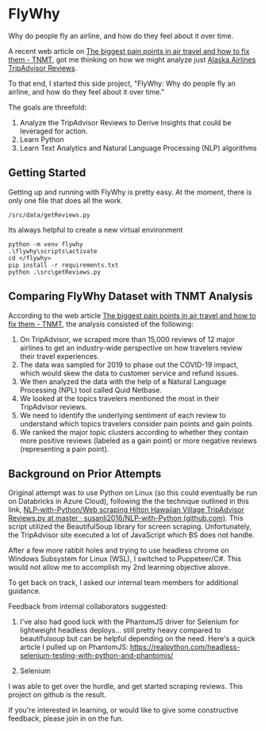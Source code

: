 # FlyWhy
Why do people fly an airline, and how do they feel about it over time.

A recent web article on [The biggest pain points in air travel and how to fix them - TNMT](https://tnmt.com/the-biggest-pain-points-in-air-travel/), got me thinking on how we might analyze just [Alaska Airlines TripAdvisor Reviews](https://www.tripadvisor.com/ShowUserReviews-g1-d8729017-r773099398-Alaska_Airlines-World.html).
		
To that end, I started this side project, "FlyWhy: Why do people fly an airline, and how do they feel about it over time."

The goals are threefold:

  1. Analyze the TripAdvisor Reviews to Derive Insights that could be leveraged for action.
  1. Learn Python
  1. Learn Text Analytics and Natural Language Processing (NLP) algorithms

## Getting Started
Getting up and running with FlyWhy is pretty easy. At the moment, there is only one file that does all the work.
```
/src/data/getReviews.py
```

Its always helpful to create a new virtual environment
```
python -m venv flywhy
.\flywhy\scripts\activate
cd </flywhy>
pip install -r requirements.txt
python .\src\getReviews.py
```
## Comparing FlyWhy Dataset with TNMT Analysis
According to the web article [The biggest pain points in air travel and how to fix them - TNMT](https://tnmt.com/the-biggest-pain-points-in-air-travel/), the analysis consisted of the following:
  1. On TripAdvisor, we scraped more than 15,000 reviews of 12 major airlines to get an industry-wide perspective on how travelers review their travel experiences.
  1. The data was sampled for 2019 to phase out the COVID-19 impact, which would skew the data to customer service and refund issues.
  1. We then analyzed the data with the help of a Natural Language Processing (NPL) tool called Quid Netbase.
  1. We looked at the topics travelers mentioned the most in their TripAdvisor reviews.
  1. We need to identify the underlying sentiment of each review to understand which topics travelers consider pain points and gain points.
  1. We ranked the major topic clusters according to whether they contain more positive reviews (labeled as a gain point) or more negative reviews (representing a pain point).
  
## Background on Prior Attempts			 
Original attempt was to use Python on Linux (so this could eventually be run on Databricks in Azure Cloud), following the the technique outlined in this link, [NLP-with-Python/Web scraping Hilton Hawaiian Village TripAdvisor Reviews.py at master · susanli2016/NLP-with-Python (github.com)](https://github.com/susanli2016/NLP-with-Python/blob/master/Web%20scraping%20Hilton%20Hawaiian%20Village%20TripAdvisor%20Reviews.py). This script utilized the BeautifulSoup library for screen scraping. Unfortunately, the TripAdvisor site executed a lot of JavaScript which BS does not handle.

After a few more rabbit holes and trying to use headless chrome on Windows Subsystem for Linux (WSL), I switched to Puppeteer/C#. This would not allow me to accomplish my 2nd learning objective above.

To get back on track, I asked our internal team members for additional guidance.

Feedback from internal collaborators suggested:
  1. I've also had good luck with the PhantomJS driver for Selenium for lightweight headless deploys... still pretty heavy compared to beautifulsoup but can be helpful depending on the need. Here's a quick article I pulled up on PhantomJS: https://realpython.com/headless-selenium-testing-with-python-and-phantomjs/

  1. Selenium

I was able to get over the hurdle, and get started scraping reviews. This project on github is the result.

If you're interested in learning, or would like to give some constructive feedback, please join in on the fun.